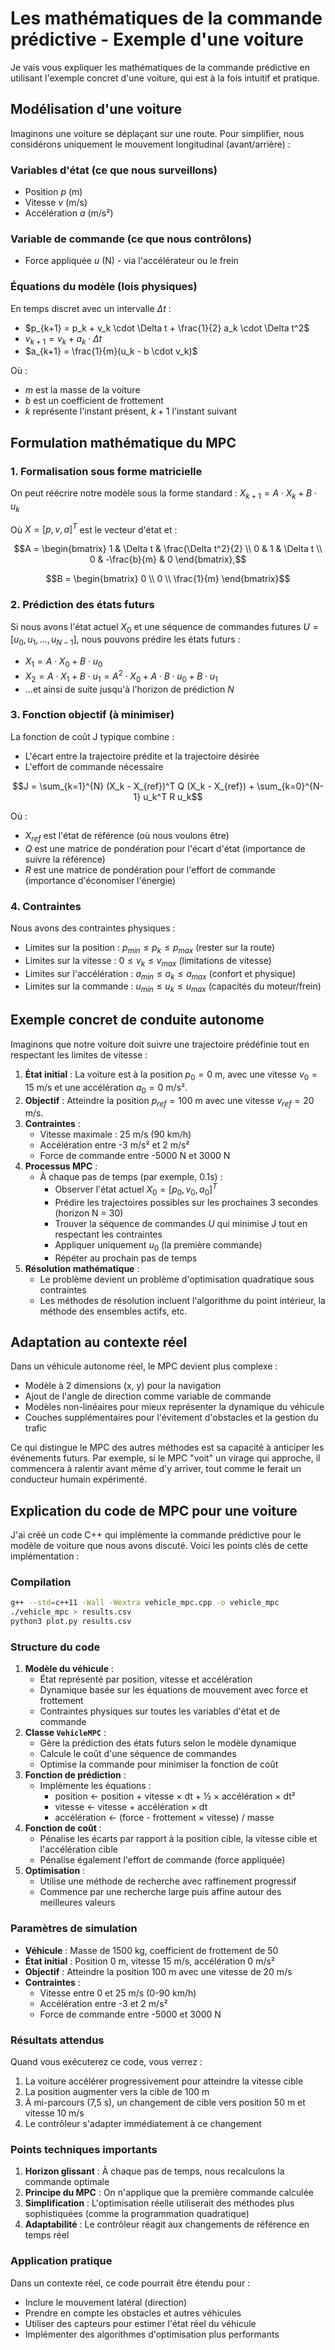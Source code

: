 # Les mathématiques de la commande prédictive - Exemple d'une voiture

Je vais vous expliquer les mathématiques de la commande prédictive en utilisant l'exemple concret d'une voiture, qui est à la fois intuitif et pratique.

## Modélisation d'une voiture

Imaginons une voiture se déplaçant sur une route. Pour simplifier, nous considérons uniquement le mouvement longitudinal (avant/arrière) :

### Variables d'état (ce que nous surveillons)

*   Position $p$ (m)
*   Vitesse $v$ (m/s)
*   Accélération $a$ (m/s²)

### Variable de commande (ce que nous contrôlons)

*   Force appliquée $u$ (N) - via l'accélérateur ou le frein

### Équations du modèle (lois physiques)

En temps discret avec un intervalle $\Delta t$ :

*   $p_{k+1} = p_k + v_k \cdot \Delta t + \frac{1}{2} a_k \cdot \Delta t^2$
*   $v_{k+1} = v_k + a_k \cdot \Delta t$
*   $a_{k+1} = \frac{1}{m}(u_k - b \cdot v_k)$

Où :

*   $m$ est la masse de la voiture
*   $b$ est un coefficient de frottement
*   $k$ représente l'instant présent, $k+1$ l'instant suivant

Formulation mathématique du MPC
-------------------------------

### 1\. Formalisation sous forme matricielle

On peut réécrire notre modèle sous la forme standard : $X_{k+1} = A \cdot X_k + B \cdot u_k$

Où $X = [p, v, a]^T$ est le vecteur d'état et :

$$A = \begin{bmatrix}
1 & \Delta t & \frac{\Delta t^2}{2} \\
0 & 1 & \Delta t \\
0 & -\frac{b}{m} & 0
\end{bmatrix},$$

$$B = \begin{bmatrix}
0 \\
0 \\
\frac{1}{m}
\end{bmatrix}$$

### 2\. Prédiction des états futurs

Si nous avons l'état actuel $X_0$ et une séquence de commandes futures $U = [u_0, u_1, ..., u_{N-1}]$, nous pouvons prédire les états futurs :

*   $X_1 = A \cdot X_0 + B \cdot u_0$
*   $X_2 = A \cdot X_1 + B \cdot u_1 = A^2 \cdot X_0 + A \cdot B \cdot u_0 + B \cdot u_1$
*   ...et ainsi de suite jusqu'à l'horizon de prédiction $N$

### 3\. Fonction objectif (à minimiser)

La fonction de coût J typique combine :

*   L'écart entre la trajectoire prédite et la trajectoire désirée
*   L'effort de commande nécessaire

$$J = \sum_{k=1}^{N} (X_k - X_{ref})^T Q (X_k - X_{ref}) + \sum_{k=0}^{N-1} u_k^T R u_k$$

Où :

*   $X_{ref}$ est l'état de référence (où nous voulons être)
*   $Q$ est une matrice de pondération pour l'écart d'état (importance de suivre la référence)
*   $R$ est une matrice de pondération pour l'effort de commande (importance d'économiser l'énergie)

### 4\. Contraintes

Nous avons des contraintes physiques :

*   Limites sur la position : $p_{min} \leq p_k \leq p_{max}$ (rester sur la route)
*   Limites sur la vitesse : $0 \leq v_k \leq v_{max}$ (limitations de vitesse)
*   Limites sur l'accélération : $a_{min} \leq a_k \leq a_{max}$ (confort et physique)
*   Limites sur la commande : $u_{min} \leq u_k \leq u_{max}$ (capacités du moteur/frein)

## Exemple concret de conduite autonome

Imaginons que notre voiture doit suivre une trajectoire prédéfinie tout en respectant les limites de vitesse :

1.  **État initial** : La voiture est à la position $p_0 = 0$ m, avec une vitesse $v_0 = 15$ m/s et une accélération $a_0 = 0$ m/s².
2.  **Objectif** : Atteindre la position $p_{ref} = 100$ m avec une vitesse $v_{ref} = 20$ m/s.
3.  **Contraintes** :
    *   Vitesse maximale : 25 m/s (90 km/h)
    *   Accélération entre -3 m/s² et 2 m/s²
    *   Force de commande entre -5000 N et 3000 N
4.  **Processus MPC** :
    *   À chaque pas de temps (par exemple, 0.1s) :
        *   Observer l'état actuel $X_0 = [p_0, v_0, a_0]^T$
        *   Prédire les trajectoires possibles sur les prochaines 3 secondes (horizon N = 30)
        *   Trouver la séquence de commandes $U$ qui minimise J tout en respectant les contraintes
        *   Appliquer uniquement $u_0$ (la première commande)
        *   Répéter au prochain pas de temps
5.  **Résolution mathématique** :
    *   Le problème devient un problème d'optimisation quadratique sous contraintes
    *   Les méthodes de résolution incluent l'algorithme du point intérieur, la méthode des ensembles actifs, etc.

## Adaptation au contexte réel

Dans un véhicule autonome réel, le MPC devient plus complexe :

*   Modèle à 2 dimensions (x, y) pour la navigation
*   Ajout de l'angle de direction comme variable de commande
*   Modèles non-linéaires pour mieux représenter la dynamique du véhicule
*   Couches supplémentaires pour l'évitement d'obstacles et la gestion du trafic

Ce qui distingue le MPC des autres méthodes est sa capacité à anticiper les événements futurs. Par exemple, si le MPC "voit" un virage qui approche, il commencera à ralentir avant même d'y arriver, tout comme le ferait un conducteur humain expérimenté.

## Explication du code de MPC pour une voiture

J'ai créé un code C++ qui implémente la commande prédictive pour le modèle de voiture que nous avons discuté. Voici les points clés de cette implémentation :

### Compilation

```bash
g++ --std=c++11 -Wall -Wextra vehicle_mpc.cpp -o vehicle_mpc
./vehicle_mpc > results.csv
python3 plot.py results.csv
```


### Structure du code

1.  **Modèle du véhicule** :
    *   État représenté par position, vitesse et accélération
    *   Dynamique basée sur les équations de mouvement avec force et frottement
    *   Contraintes physiques sur toutes les variables d'état et de commande
2.  **Classe `VehicleMPC`** :
    *   Gère la prédiction des états futurs selon le modèle dynamique
    *   Calcule le coût d'une séquence de commandes
    *   Optimise la commande pour minimiser la fonction de coût
3.  **Fonction de prédiction** :
    *   Implémente les équations :
        *   position ← position + vitesse × dt + ½ × accélération × dt²
        *   vitesse ← vitesse + accélération × dt
        *   accélération ← (force - frottement × vitesse) / masse
4.  **Fonction de coût** :
    *   Pénalise les écarts par rapport à la position cible, la vitesse cible et l'accélération cible
    *   Pénalise également l'effort de commande (force appliquée)
5.  **Optimisation** :
    *   Utilise une méthode de recherche avec raffinement progressif
    *   Commence par une recherche large puis affine autour des meilleures valeurs

### Paramètres de simulation

*   **Véhicule** : Masse de 1500 kg, coefficient de frottement de 50
*   **État initial** : Position 0 m, vitesse 15 m/s, accélération 0 m/s²
*   **Objectif** : Atteindre la position 100 m avec une vitesse de 20 m/s
*   **Contraintes** :
    *   Vitesse entre 0 et 25 m/s (0-90 km/h)
    *   Accélération entre -3 et 2 m/s²
    *   Force de commande entre -5000 et 3000 N

### Résultats attendus

Quand vous exécuterez ce code, vous verrez :

1.  La voiture accélérer progressivement pour atteindre la vitesse cible
2.  La position augmenter vers la cible de 100 m
3.  À mi-parcours (7,5 s), un changement de cible vers position 50 m et vitesse 10 m/s
4.  Le contrôleur s'adapter immédiatement à ce changement

### Points techniques importants

1.  **Horizon glissant** : À chaque pas de temps, nous recalculons la commande optimale
2.  **Principe du MPC** : On n'applique que la première commande calculée
3.  **Simplification** : L'optimisation réelle utiliserait des méthodes plus sophistiquées (comme la programmation quadratique)
4.  **Adaptabilité** : Le contrôleur réagit aux changements de référence en temps réel

### Application pratique

Dans un contexte réel, ce code pourrait être étendu pour :

*   Inclure le mouvement latéral (direction)
*   Prendre en compte les obstacles et autres véhicules
*   Utiliser des capteurs pour estimer l'état réel du véhicule
*   Implémenter des algorithmes d'optimisation plus performants